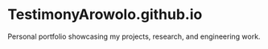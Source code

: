 # TestimonyArowolo.github.io
Personal portfolio showcasing my projects, research, and engineering work.
